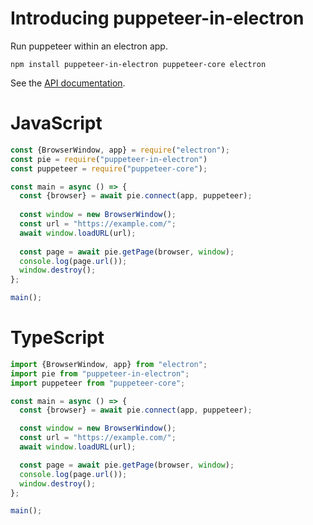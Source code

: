 # Introducing puppeteer-in-electron
Run puppeteer within an electron app.
```
npm install puppeteer-in-electron puppeteer-core electron
```

See the [API documentation](API.md).

# JavaScript
```javascript
const {BrowserWindow, app} = require("electron");
const pie = require("puppeteer-in-electron")
const puppeteer = require("puppeteer-core");

const main = async () => {
  const {browser} = await pie.connect(app, puppeteer);
 
  const window = new BrowserWindow();
  const url = "https://example.com/";
  await window.loadURL(url);
 
  const page = await pie.getPage(browser, window);
  console.log(page.url());
  window.destroy();
};

main();
```

# TypeScript
```typescript
import {BrowserWindow, app} from "electron";
import pie from "puppeteer-in-electron";
import puppeteer from "puppeteer-core";

const main = async () => {
  const {browser} = await pie.connect(app, puppeteer);

  const window = new BrowserWindow();
  const url = "https://example.com/";
  await window.loadURL(url);

  const page = await pie.getPage(browser, window);
  console.log(page.url());
  window.destroy();
};

main();
```
